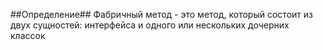 ##Определение##
Фабричный метод - это метод, который состоит из двух сущностей: интерфейса и одного или нескольких дочерних классок
